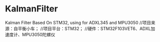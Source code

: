 # KalmanFilter
Kalman Filter Based On STM32, using for ADXL345 and MPU3050
	//项目来源：自平衡小车；
	//项目平台：STM32；
	//硬件：STM32F103VET6、ADXL加速度计、MPU3050陀螺仪
